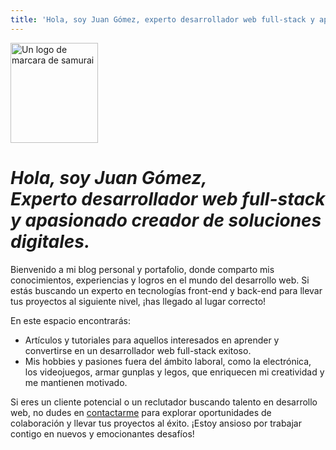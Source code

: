 ```yaml
---
title: 'Hola, soy Juan Gómez, experto desarrollador web full-stack y apasionado creador de soluciones digitales.'
---
```


<div class="featured-banner">
  <img src="/samurai-logo.svg"
    class="profile-image"
    alt="Un logo de marcara de samurai"
    width="140px"
    height="160px">

  <h1 style="font-style: italic;">Hola, soy <span style="color: var(--bold-with-gold);">Juan Gómez</span>,<br>
  Experto desarrollador web full-stack y apasionado creador de soluciones digitales.</h1>
  <p>Bienvenido a mi blog personal y portafolio, donde comparto mis conocimientos, experiencias y logros en el mundo del
    desarrollo web. Si estás buscando un experto en tecnologías front-end y back-end para llevar tus proyectos al siguiente nivel,
    ¡has llegado al lugar correcto!</p>
  <p>En este espacio encontrarás:

  <ul>
    <!-- <li>Un portafolio con mis proyectos más destacados, que demuestran mi habilidad para crear soluciones web innovadoras y efectivas.</li> -->
    <li>Artículos y tutoriales para aquellos interesados en aprender y convertirse en un desarrollador web full-stack exitoso.</li>
    <li>Mis hobbies y pasiones fuera del ámbito laboral, como la electrónica, los videojuegos, armar gunplas y legos,
    que enriquecen mi creatividad y me mantienen motivado.</li>
  </ul></p>
  <p>Si eres un cliente potencial o un reclutador buscando talento en desarrollo web, no dudes en <a href="/es/contacto">contactarme</a> para explorar
    oportunidades de colaboración y llevar tus proyectos al éxito. ¡Estoy ansioso por trabajar contigo en nuevos y emocionantes desafíos!</p>
</div>
